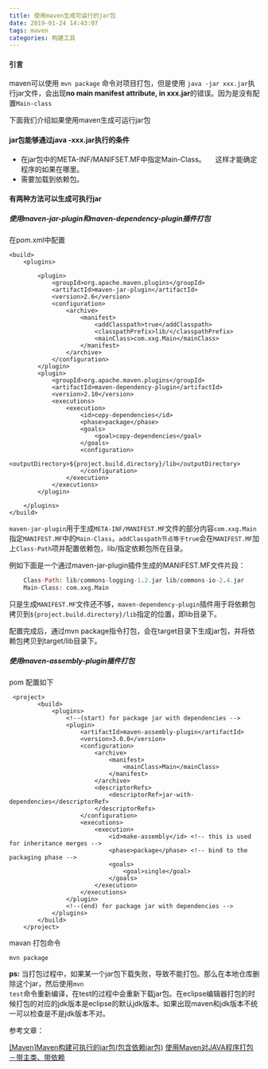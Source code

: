 ```yaml
---
title: 使用maven生成可运行的jar包
date: 2019-01-24 14:43:07
tags: maven
categories: 构建工具
---
```


#### 引言

maven可以使用 <code>mvn package</code> 命令对项目打包，但是使用 <code>java -jar xxx.jar</code>执行jar文件，会出现**no main manifest attribute, in xxx.jar**的错误。因为是没有配置<code>Main-class</code>

下面我们介绍如果使用maven生成可运行jar包

<!-- more -->

#### jar包能够通过java -xxx.jar执行的条件

- 在jar包中的META-INF/MANIFSET.MF中指定Main-Class。
&nbsp;&nbsp;&nbsp;&nbsp;这样才能确定程序的如果在哪里。
- 需要加载到依赖包。

#### 有两种方法可以生成可执行jar

##### 使用maven-jar-plugin和maven-dependency-plugin插件打包

在pom.xml中配置

```pom
<build>
	<plugins>

		<plugin>
			<groupId>org.apache.maven.plugins</groupId>
			<artifactId>maven-jar-plugin</artifactId>
			<version>2.6</version>
			<configuration>
				<archive>
					<manifest>
						<addClasspath>true</addClasspath>
						<classpathPrefix>lib/</classpathPrefix>
						<mainClass>com.xxg.Main</mainClass>
					</manifest>
				</archive>
			</configuration>
		</plugin>
		<plugin>
			<groupId>org.apache.maven.plugins</groupId>
			<artifactId>maven-dependency-plugin</artifactId>
			<version>2.10</version>
			<executions>
				<execution>
					<id>copy-dependencies</id>
					<phase>package</phase>
					<goals>
						<goal>copy-dependencies</goal>
					</goals>
					<configuration>
						<outputDirectory>${project.build.directory}/lib</outputDirectory>
					</configuration>
				</execution>
			</executions>
		</plugin>

	</plugins>
</build>
```
<code>maven-jar-plugin</code>用于生成<code>META-INF/MANIFEST.MF</code>文件的部分内容<code><mainClass>com.xxg.Main</mainClass></code>指定<code>MANIFEST.MF</code>中的<code>Main-Class</code>，<code>addClasspath节点等于true</code>会在<code>MANIFEST.MF</code>加上<code>Class-Path</code>项并配置依赖包，<classpathPrefix>lib/</classpathPrefix>指定依赖包所在目录。

例如下面是一个通过maven-jar-plugin插件生成的MANIFEST.MF文件片段：

```manifest.mf
    Class-Path: lib/commons-logging-1.2.jar lib/commons-io-2.4.jar  
    Main-Class: com.xxg.Main  
```

只是生成<code>MANIFEST.MF</code>文件还不够，<code>maven-dependency-plugin</code>插件用于将依赖包拷贝到<code>${project.build.directory}/lib</code>指定的位置，即lib目录下。

配置完成后，通过mvn package指令打包，会在target目录下生成jar包，并将依赖包拷贝到target/lib目录下。

##### 使用maven-assembly-plugin插件打包

pom 配置如下

```pom
 <project>
        <build>
            <plugins>
                <!--(start) for package jar with dependencies -->
                <plugin>
                    <artifactId>maven-assembly-plugin</artifactId>
                    <version>3.0.0</version>
                    <configuration>
                        <archive>
                            <manifest>
                                <mainClass>Main</mainClass>
                            </manifest>
                        </archive>
                        <descriptorRefs>
                            <descriptorRef>jar-with-dependencies</descriptorRef>
                        </descriptorRefs>
                    </configuration>
                    <executions>
                        <execution>
                            <id>make-assembly</id> <!-- this is used for inheritance merges -->
                            <phase>package</phase> <!-- bind to the packaging phase -->
                            <goals>
                                <goal>single</goal>
                            </goals>
                        </execution>
                    </executions>
                </plugin>
                <!--(end) for package jar with dependencies -->
            </plugins>
        </build>
    </project>
```

mavan 打包命令

```command
mvn package
```


**ps:** 当打包过程中，如果某一个jar包下载失败，导致不能打包。那么在本地仓库删除这个jar，然后使用<code>mvn test</code>命令重新编译，在test的过程中会重新下载jar包。在eclipse编辑器打包的时候打包的对应的jdk版本是eclipse的默认jdk版本。如果出现maven和jdk版本不统一可以检查是不是jdk版本不对。

参考文章：

[[Maven]Maven构建可执行的jar包(包含依赖jar包)](https://www.cnblogs.com/dzblog/p/6913809.html)
[使用Maven对JAVA程序打包－带主类、带依赖](http://blog.csdn.net/strongyoung88/article/details/54097830)